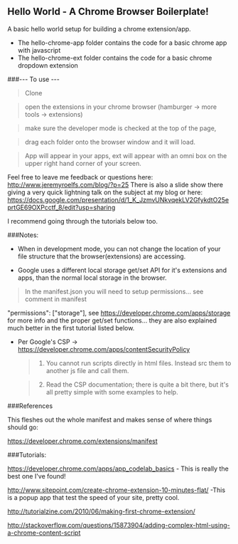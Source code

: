 ## Hello World - A Chrome Browser Boilerplate!
A basic hello world setup for building a chrome extension/app.

- The hello-chrome-app folder contains the code for a basic chrome app with javascript
- The hello-chrome-ext folder contains the code for a basic chrome dropdown extension

###--- To use ---
>Clone

>open the extensions in your chrome browser (hamburger -> more tools -> extensions)

>make sure the developer mode is checked at the top of the page,

>drag each folder onto the browser window and it will load.

>App will appear in your apps, ext will appear with an omni box on the upper right hand corner of your screen.

Feel free to leave me feedback or questions here: http://www.jeremyroelfs.com/blog/?p=25
There is also a slide show there giving a very quick lightning talk on the subject at my blog or here:
https://docs.google.com/presentation/d/1_K_JzmvUNkvqekLV2GfykdtO25eprtGE69OXPcctf_8/edit?usp=sharing

I recommend going through the tutorials below too.

###Notes:
- When in development mode, you can not change the location of your file structure that the browser(extensions) are accessing.

- Google uses a different local storage get/set API for it's extensions and apps, than the normal local storage in the browser.
> In the manifest.json you will need to setup permissions... see comment in manifest

  "permissions": ["storage"],
  see https://developer.chrome.com/apps/storage for more info and the proper get/set functions... they are also explained much better in the first tutorial listed below.

- Per Google's CSP -> https://developer.chrome.com/apps/contentSecurityPolicy

  > 1) You cannot run scripts directly in html files. Instead src them to another js file and call them.

  > 2) Read the CSP documentation; there is quite a bit there, but it's all pretty simple with some examples to help.



###References

This fleshes out the whole manifest and makes sense of where things should go:

https://developer.chrome.com/extensions/manifest


###Tutorials:

https://developer.chrome.com/apps/app_codelab_basics  - This is really the best one I've found!

http://www.sitepoint.com/create-chrome-extension-10-minutes-flat/ -This is a popup app that test the speed of your site, pretty cool.

http://tutorialzine.com/2010/06/making-first-chrome-extension/

http://stackoverflow.com/questions/15873904/adding-complex-html-using-a-chrome-content-script
